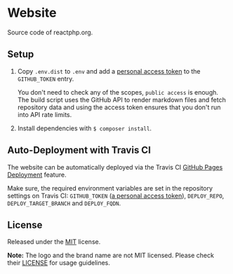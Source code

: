 Website
=======

Source code of reactphp.org.

Setup
-----

1. Copy `.env.dist` to `.env` and add a
   [personal access token](https://github.com/settings/tokens) to the
   `GITHUB_TOKEN` entry.

   You don't need to check any of the scopes, `public access` is enough. The
   build script uses the GitHub API to render markdown files and fetch
   repository data and using the access token ensures that you don't run into
   API rate limits.

2. Install dependencies with `$ composer install`.

Auto-Deployment with Travis CI
------------------------------

The website can be automatically deployed via the Travis CI
[GitHub Pages Deployment](https://docs.travis-ci.com/user/deployment/pages/)
feature.

Make sure, the required environment variables are set in the repository settings
on Travis CI: `GITHUB_TOKEN` 
([a personal access token](https://docs.travis-ci.com/user/deployment/pages/#Setting-the-GitHub-token)), 
`DEPLOY_REPO`, `DEPLOY_TARGET_BRANCH` and `DEPLOY_FQDN`.

License
-------

Released under the [MIT](LICENSE) license.

**Note:** The logo and the brand name are not MIT licensed.
Please check their [LICENSE](https://github.com/reactphp/branding/blob/master/LICENSE)
for usage guidelines.
